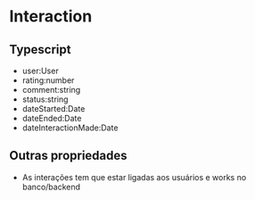 # Interaction
## Typescript
- user:User
- rating:number
- comment:string
- status:string
- dateStarted:Date
- dateEnded:Date
- dateInteractionMade:Date
## Outras propriedades
- As interações tem que estar ligadas aos usuários e works no banco/backend